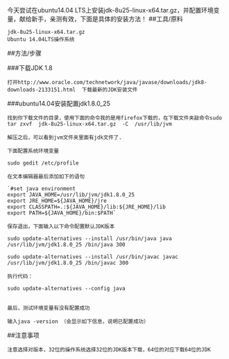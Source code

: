 今天尝试在ubuntu14.04 LTS上安装jdk-8u25-linux-x64.tar.gz，并配置环境变量，献给新手，亲测有效，下面是具体的安装方法！
##工具/原料

    jdk-8u25-linux-x64.tar.gz
    Ubuntu 14.04LTS操作系统

##方法/步骤

###下载JDK 1.8

    打开http://www.oracle.com/technetwork/java/javase/downloads/jdk8-downloads-2133151.html  下载最新的JDK安装文件
    
###ubuntu14.04安装配置jdk1.8.0_25

    找到你下载文件的目录，使用下面的命令我的是用firefox下载的，在下载文件夹敲命令sudo tar zxvf  jdk-8u25-linux-x64.tar.gz  -C  /usr/lib/jvm

    解压之后，可以看到jvm文件夹里面有jdk文件了.

    下面配置系统环境变量

    sudo gedit /etc/profile

    在文本编辑器最后添加如下的语句

    `#set java environment
    export JAVA_HOME=/usr/lib/jvm/jdk1.8.0_25  
    export JRE_HOME=${JAVA_HOME}/jre  
    export CLASSPATH=.:${JAVA_HOME}/lib:${JRE_HOME}/lib  
    export PATH=${JAVA_HOME}/bin:$PATH` 

    保存退出，下面输入以下命令配置默认JDK版本

    sudo update-alternatives --install /usr/bin/java java /usr/lib/jvm/jdk1.8.0_25 /bin/java 300  

    sudo update-alternatives --install /usr/bin/javac javac /usr/lib/jvm/jdk1.8.0_25 /bin/javac 300 

    执行代码：

    sudo update-alternatives --config java 


    最后，测试环境变量有没有配置成功

    输入java -version （会显示如下信息，说明已配置成功）

##注意事项

    注意选择对版本，32位的操作系统选择32位的JDK版本下载，64位的对应下载64位的JDK


